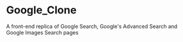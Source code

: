 # Google_Clone
A front-end replica of Google Search, Google's Advanced Search and Google Images Search pages
